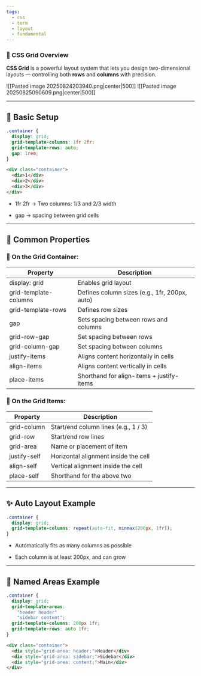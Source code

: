 ```yaml
---
tags:
  - css
  - term
  - layout
  - fundamental
---
```


### **🧱 CSS Grid Overview**

**CSS Grid** is a powerful layout system that lets you design two-dimensional layouts — controlling both **rows** and **columns** with precision.

![[Pasted image 20250824203940.png|center|500]]
![[Pasted image 20250825090609.png|center|500]]


---

## **🔧 Basic Setup**

```css
.container {
  display: grid;
  grid-template-columns: 1fr 2fr;
  grid-template-rows: auto;
  gap: 1rem;
}
```

```html
<div class="container">
  <div>1</div>
  <div>2</div>
  <div>3</div>
</div>
```

- 1fr 2fr → Two columns: 1/3 and 2/3 width
    
- gap → spacing between grid cells
    

---

## **📐 Common Properties**
### **🔹 On the Grid Container:**

|**Property**|**Description**|
|---|---|
|display: grid|Enables grid layout|
|grid-template-columns|Defines column sizes (e.g., 1fr, 200px, auto)|
|grid-template-rows|Defines row sizes|
|gap|Sets spacing between rows and columns|
|grid-row-gap|Set spacing between rows|
|grid-column-gap|Set spacing between columns|
|justify-items|Aligns content horizontally in cells|
|align-items|Aligns content vertically in cells|
|place-items|Shorthand for align-items + justify-items|

### **🔹 On the Grid Items:**

|**Property**|**Description**|
|---|---|
|grid-column|Start/end column lines (e.g., 1 / 3)|
|grid-row|Start/end row lines|
|grid-area|Name or placement of item|
|justify-self|Horizontal alignment inside the cell|
|align-self|Vertical alignment inside the cell|
|place-self|Shorthand for the above two|

---

## **✨ Auto Layout Example**

```css
.container {
  display: grid;
  grid-template-columns: repeat(auto-fit, minmax(200px, 1fr));
}
```

- Automatically fits as many columns as possible
    
- Each column is at least 200px, and can grow
    

---

## **🧩 Named Areas Example**

```css
.container {
  display: grid;
  grid-template-areas:
    "header header"
    "sidebar content";
  grid-template-columns: 200px 1fr;
  grid-template-rows: auto 1fr;
}
```

```html
<div class="container">
  <div style="grid-area: header;">Header</div>
  <div style="grid-area: sidebar;">Sidebar</div>
  <div style="grid-area: content;">Main</div>
</div>
```
